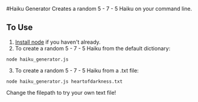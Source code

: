 #Haiku Generator
Creates a random 5 - 7 - 5 Haiku on your command line.
## To Use
1. [Install node](https://github.com/creationix/nvm) if you haven't already.
2. To create a random 5 - 7 - 5 Haiku from the default dictionary:
```
node haiku_generator.js
```
3. To create a random 5 - 7 - 5 Haiku from a .txt file:
```
node haiku_generator.js heartofdarkness.txt
```
Change the filepath to try your own text file!
